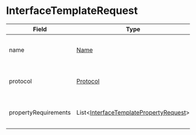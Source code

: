 #  InterfaceTemplateRequest

Field | Type | Mandatory | Description
--- | --- | --- | ---
name | [Name](../primitives.md#name) | yes | Unique name of the interface template.
protocol | [Protocol](../primitives.md#protocol) | yes | Protocol of the interface template.
propertyRequirements | List<[InterfaceTemplatePropertyRequest](../data-models/interface-template-property-request.md)> | yes | Properties of the interface template.